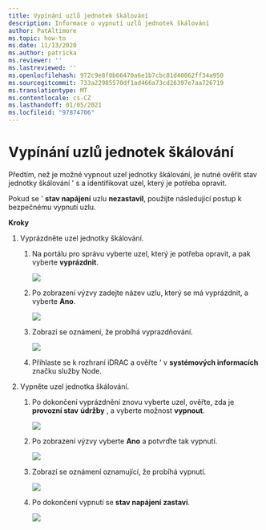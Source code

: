 ```yaml
---
title: Vypínání uzlů jednotek škálování
description: Informace o vypnutí uzlů jednotek škálování
author: PatAltimore
ms.topic: how-to
ms.date: 11/13/2020
ms.author: patricka
ms.reviewer: ''
ms.lastreviewed: ''
ms.openlocfilehash: 972c9e8f0b66470a6e1b7cbc81d40062ff34a950
ms.sourcegitcommit: 733a22985570df1ad466a73cd26397e7aa726719
ms.translationtype: MT
ms.contentlocale: cs-CZ
ms.lasthandoff: 01/05/2021
ms.locfileid: "97874706"
---
```

# <a name="powering-off-scale-unit-nodes"></a>Vypínání uzlů jednotek škálování

Předtím, než je možné vypnout uzel jednotky škálování, je nutné ověřit stav jednotky škálování \' s a identifikovat uzel, který je potřeba opravit.

Pokud se \' **stav napájení** uzlu **nezastavil**, použijte následující postup k bezpečnému vypnutí uzlu.

**Kroky**

1.  Vyprázdněte uzel jednotky škálování.

    1.  Na portálu pro správu vyberte uzel, který je potřeba opravit, a pak vyberte **vyprázdnit**.

        ![](media/image-23.png)
        
    1.  Po zobrazení výzvy zadejte název uzlu, který se má vyprázdnit, a vyberte **Ano**.

        ![](media/image-24.png)
    
    1.  Zobrazí se oznámení, že probíhá vyprazdňování.
    
        ![](media/image-25.png)
        
    1.  Přihlaste se k rozhraní iDRAC a ověřte \' v **systémových informacích** značku služby Node.
    

2.  Vypněte uzel jednotka škálování.

    1.  Po dokončení vyprázdnění znovu vyberte uzel, ověřte, zda je **provozní stav** **údržby** , a vyberte možnost **vypnout**.

        ![](media/image-26.png)
        
    1.  Po zobrazení výzvy vyberte **Ano** a potvrďte tak vypnutí.
    
        ![](media/image-27.png)
        
    1.  Zobrazí se oznámení oznamující, že probíhá vypnutí.

        ![](media/image-28.png)
    
    1.  Po dokončení vypnutí se **stav napájení** **zastaví**.
    
        ![](media/image-29.png)
        